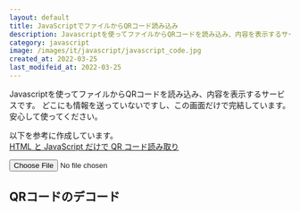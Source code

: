 ```yaml
---
layout: default
title: JavaScriptでファイルからQRコード読み込み
description: Javascriptを使ってファイルからQRコードを読み込み、内容を表示するサービスです。
category: javascript
image: /images/it/javascript/javascript_code.jpg
created_at: 2022-03-25
last_modifeid_at: 2022-03-25
---
```

<script src="https://cdn.jsdelivr.net/npm/jsqr@1.4.0/dist/jsQR.min.js"></script>

<script type="text/JavaScript">
  
  $(function(){
    var canvas = document.getElementById( 'canvas' );
    var ctx = canvas.getContext( '2d' );
    var outputData = document.getElementById("outputData");
  
    var file_image = document.getElementById( 'file-image' );
    
    function selectReadFile( e ){
      var file = e.target.files;
      var reader = new FileReader();
      reader.onload = function(){
        readDrawImg( reader, canvas, 0, 0 );
      }
      reader.readAsDataURL( file[0] );
    }
    
    function readDrawImg( reader, canvas, x, y ){
      var img = readImg( reader );
      img.onload = function(){
        var w = img.width;
        var h = img.height;
    
        // resize
        var resize = resizeWidthHeight( 1024, w, h );
        drawImgOnCav( canvas, img, x, y, resize.w, resize.h );
      }
    }
    
    function readImg( reader ){
      var result_dataURL = reader.result;
      var img = new Image();
      img.src = result_dataURL;
    
      return img;
    }
    
    function drawImgOnCav( canvas, img, x, y, w, h ){
      canvas.width = w;
      canvas.height = h;
      ctx.drawImage( img, x, y, w, h );
    
      checkQRCodeAndDisp();
    }
    
    function resizeWidthHeight( target_length_px, w0, h0 ){
      var length = Math.max( w0, h0 );
      if( length <= target_length_px ){
        return({
          flag: false,
          w: w0,
          h: h0
        });
      }
  
      var w1;
      var h1;
      if( w0 >= h0 ){
        w1 = target_length_px;
        h1 = h0 * target_length_px / w0;
      }else{
        w1 = w0 * target_length_px / h0;
        h1 = target_length_px;
      }
  
      return({
        flag: true,
        w: parseInt( w1 ),
        h: parseInt( h1 )
      });
    }
  
    function checkQRCodeAndDisp(){
      var imageData = ctx.getImageData( 0, 0, canvas.width, canvas.height );
      var code = jsQR( imageData.data, canvas.width, canvas.height );
      if( code ){
        canvas.hidden = false;
  
        outputData.parentElement.hidden = false;
        let codeData = code.data;
        if(codeData != null && (codeData.startsWith('https://') || codeData.startsWith('http://'))){
          outputData.innerHTML = '<a href="' +  codeData + '">' + codeData + '</a>'
        }else{
          outputData.innerText = codeData;
        }
      }else{
        alert( "No QR Code found." );
      }
    }

    file_image.addEventListener( 'change', selectReadFile, false );
  });
  
</script>

Javascriptを使ってファイルからQRコードを読み込み、内容を表示するサービスです。
どこにも情報を送っていないですし、この画面だけで完結しています。安心して使ってください。

以下を参考に作成しています。  
[HTML と JavaScript だけで QR コード読み取り](http://dotnsf.blog.jp/archives/1078584611.html)

<input type="file" accept="image/*" name="file" id="file-image"/>

## QRコードのデコード

<div hidden><b>読み込んだデータ:</b> <span id="outputData"></span></div>


<div id="loadingMessage"></div>
<canvas id="canvas" hidden></canvas>